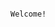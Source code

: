                                                                              Welcome!
<script async src="https://cse.google.com/cse.js?cx=f9aea2ccf17e12238"></script>
<div class="gcse-search"></div>

